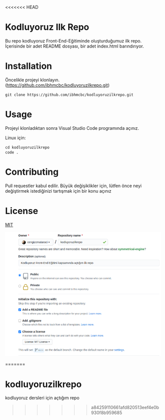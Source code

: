 <<<<<<< HEAD

# Kodluyoruz Ilk Repo
Bu repo kodluyoruz Front-End-Eğitiminde oluşturduğumuz ilk repo. İçerisinde bir adet README dosyası, bir adet index.html barındırıyor.

# Installation
Öncelikle projeyi klonlayın. (https://github.com/ibhmcbc/kodluyoruzilkrepo.git)
```
git clone https://github.com/ibhmcbc/kodluyoruzilkrepo.git
```
# Usage
Projeyi klonladıktan sonra Visual Studio Code programında açınız.

Linux için:
```
cd kodluyoruzilkrepo
code .
```
# Contributing
Pull requestler kabul edilir. Büyük değişiklikler için, lütfen önce neyi değiştirmek istediğinizi tartışmak için bir konu açınız

# License
[MIT](https://choosealicense.com/licenses/mit/)


![Kodluyoruz Githubının bir fotosu](https://raw.githubusercontent.com/Kodluyoruz/taskforce/main/git/odev1/figures/github.png)


=======
# kodluyoruzilkrepo
kodluyoruz dersleri için açtığım repo
>>>>>>> a84259110661afd820513eef4e0b930f8b959685
